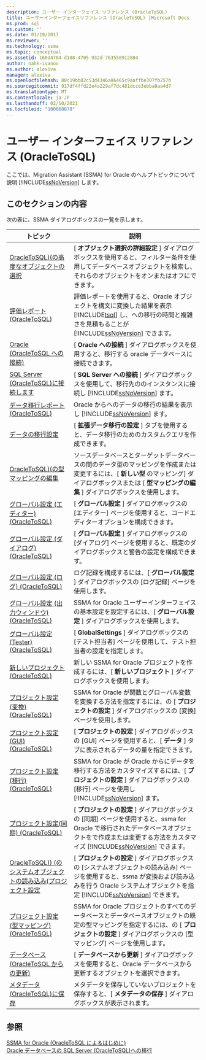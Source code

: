 ```yaml
---
description: ユーザー インターフェイス リファレンス (OracleToSQL)
title: ユーザーインターフェイスリファレンス (OracleToSQL) |Microsoft Docs
ms.prod: sql
ms.custom: ''
ms.date: 01/19/2017
ms.reviewer: ''
ms.technology: ssma
ms.topic: conceptual
ms.assetid: 160d4784-d108-4705-932d-763558912804
author: nahk-ivanov
ms.author: alexiva
manager: alexiva
ms.openlocfilehash: 80c19bb82c53d4346a86465c9aaffbe307fb257b
ms.sourcegitcommit: 917df4ffd22e4a229af7dc481dcce3ebba0aa4d7
ms.translationtype: MT
ms.contentlocale: ja-JP
ms.lasthandoff: 02/10/2021
ms.locfileid: "100068878"
---
```

# <a name="user-interface-reference-oracletosql"></a>ユーザー インターフェイス リファレンス (OracleToSQL)
ここでは、Migration Assistant (SSMA) for Oracle のヘルプトピックについて説明 [!INCLUDE[ssNoVersion](../../includes/ssnoversion-md.md)] します。  
  
## <a name="in-this-section"></a>このセクションの内容  
次の表に、SSMA ダイアログボックスの一覧を示します。  
  
|トピック|説明|  
|-|-|  
|[OracleToSQL&#41;&#40;の高度なオブジェクトの選択 ](../../ssma/oracle/advanced-object-selection-oracletosql.md)|[ **オブジェクト選択の詳細設定** ] ダイアログボックスを使用すると、フィルター条件を使用してデータベースオブジェクトを検索し、それらのオブジェクトをオンまたはオフにできます。|  
|[評価レポート &#40;OracleToSQL&#41;](../../ssma/oracle/assessment-report-oracletosql.md)|評価レポートを使用すると、Oracle オブジェクトを構文に変換した結果を表示 [!INCLUDE[tsql](../../includes/tsql-md.md)] し、への移行の時間と複雑さを見積もることが [!INCLUDE[ssNoVersion](../../includes/ssnoversion-md.md)] できます。|  
|[Oracle &#40;OracleToSQL への接続&#41;](../../ssma/oracle/connect-to-oracle-oracletosql.md)|[ **Oracle への接続** ] ダイアログボックスを使用すると、移行する oracle データベースに接続できます。|  
|[SQL Server &#40;OracleToSQL&#41;に接続します ](../../ssma/oracle/connect-to-sql-server-oracletosql.md)|[ **SQL Server への接続** ] ダイアログボックスを使用して、移行先ののインスタンスに接続し [!INCLUDE[ssNoVersion](../../includes/ssnoversion-md.md)] ます。|  
|[データ移行レポート &#40;OracleToSQL&#41;](../../ssma/oracle/data-migration-report-oracletosql.md)|Oracle からへのデータの移行の結果を表示し [!INCLUDE[ssNoVersion](../../includes/ssnoversion-md.md)] ます。|  
|[データの移行設定](data-migration-settings-oracletosql.md)|[ **拡張データ移行の設定** ] タブを使用すると、データ移行のためのカスタムクエリを作成できます。|  
|[OracleToSQL&#41;&#40;の型マッピングの編集 ](../../ssma/oracle/edit-type-mapping-oracletosql.md)|ソースデータベースとターゲットデータベースの間のデータ型のマッピングを作成または変更するには、[ **新しい型** のマッピング] ダイアログボックスまたは [ **型マッピングの編集** ] ダイアログボックスを使用します。|  
|[グローバル設定 &#40;エディター&#41; &#40;OracleToSQL&#41;](../../ssma/oracle/global-settings-editor-oracletosql.md)|[ **グローバル設定** ] ダイアログボックスの [エディター] ページを使用すると、コードエディターオプションを構成できます。|  
|[グローバル設定 &#40;ダイアログ&#41;  &#40;OracleToSQL&#41;](../../ssma/oracle/global-settings-dialogs-oracletosql.md)|[ **グローバル設定** ] ダイアログボックスの [ダイアログ] ページを使用すると、既定のダイアログボックスと警告の設定を構成できます。|  
|[グローバル設定 &#40;ログ&#41; &#40;OracleToSQL&#41;](../../ssma/oracle/global-settings-logging-oracletosql.md)|ログ記録を構成するには、[ **グローバル設定** ] ダイアログボックスの [ログ記録] ページを使用します。|  
|[グローバル設定 &#40;出力ウィンドウ&#41;  &#40;OracleToSQL&#41;](../../ssma/oracle/global-settings-output-window-oracletosql.md)|SSMA for Oracle ユーザーインターフェイスの基本設定を設定するには、[ **グローバル設定** ] ダイアログボックスを使用します。|  
|[グローバル設定 &#40;Tester&#41; &#40;OracleToSQL&#41;](../../ssma/oracle/global-settings-tester-oracletosql.md)|[ **GlobalSettings** ] ダイアログボックスの [テスト担当者] ページを使用して、テスト担当者の設定を指定します。|  
|[新しいプロジェクト &#40;OracleToSQL&#41;](../../ssma/oracle/new-project-oracletosql.md)|新しい SSMA for Oracle プロジェクトを作成するには、[ **新しいプロジェクト** ] ダイアログボックスを使用します。|  
|[プロジェクト設定 &#40;変換&#41; &#40;OracleToSQL&#41;](../../ssma/oracle/project-settings-conversion-oracletosql.md)|SSMA for Oracle が関数とグローバル変数を変換する方法を指定するには、の [ **プロジェクトの設定** ] ダイアログボックスの [変換] ページを使用します。|  
|[プロジェクト設定 &#40;GUI&#41; &#40;OracleToSQL&#41;](../../ssma/oracle/project-settings-gui-oracletosql.md)|[ **プロジェクトの設定** ] ダイアログボックスの [GUI] ページを使用すると、[ **データ** ] タブに表示されるデータの量を指定できます。|  
|[プロジェクト設定 &#40;移行&#41; &#40;OracleToSQL&#41;](../../ssma/oracle/project-settings-migration-oracletosql.md)|SSMA for Oracle が Oracle からにデータを移行する方法をカスタマイズするには、[ **プロジェクトの設定** ] ダイアログボックスの [移行] ページを使用し [!INCLUDE[ssNoVersion](../../includes/ssnoversion-md.md)] ます。|  
|[プロジェクト設定&#40;同期&#41; &#40;OracleToSQL&#41;](../../ssma/oracle/project-settings-synchronization-oracletosql.md)|[ **プロジェクトの設定** ] ダイアログボックスの [同期] ページを使用すると、ssma for Oracle で移行されたデータベースオブジェクトをで作成または変更する方法をカスタマイズ [!INCLUDE[ssNoVersion](../../includes/ssnoversion-md.md)] できます。|  
|[OracleToSQL&#41;&#41; &#40;のシステムオブジェクトの読み込み&#40;プロジェクト設定 ](../../ssma/oracle/project-settings-loading-system-objects-oracletosql.md)|[ **プロジェクトの設定** ] ダイアログボックスの [システムオブジェクトの読み込み] ページを使用すると、ssma が変換および読み込みを行う Oracle システムオブジェクトを指定 [!INCLUDE[ssNoVersion](../../includes/ssnoversion-md.md)] できます。|  
|[プロジェクト設定 &#40;型マッピング&#41; &#40;OracleToSQL&#41;](../../ssma/oracle/project-settings-type-mapping-oracletosql.md)|SSMA for Oracle プロジェクトのすべてのデータベースとデータベースオブジェクトの既定の型マッピングを指定するには、の [ **プロジェクトの設定** ] ダイアログボックスの [型マッピング] ページを使用します。|  
|[データベース &#40;OracleToSQL からの更新&#41;](../../ssma/oracle/refresh-from-database-oracletosql.md)|[ **データベースから更新** ] ダイアログボックスを使用すると、Oracle データベースから更新するオブジェクトを選択できます。|  
|[メタデータ &#40;OracleToSQL&#41;に保存 ](../../ssma/oracle/save-metadata-oracletosql.md)|メタデータを保存していないプロジェクトを保存すると、[ **メタデータの保存** ] ダイアログボックスが表示されます。|  
  
## <a name="see-also"></a>参照  
[SSMA for Oracle &#40;OracleToSQL によるはじめに&#41;](../../ssma/oracle/getting-started-with-ssma-for-oracle-oracletosql.md)  
[Oracle データベースの SQL Server &#40;OracleToSQL&#41;への移行 ](../../ssma/oracle/migrating-oracle-databases-to-sql-server-oracletosql.md)  
  
